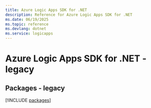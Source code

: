 ```yaml
---
title: Azure Logic Apps SDK for .NET
description: Reference for Azure Logic Apps SDK for .NET
ms.date: 06/19/2025
ms.topic: reference
ms.devlang: dotnet
ms.service: logicapps
---
```

# Azure Logic Apps SDK for .NET - legacy
## Packages - legacy
[!INCLUDE [packages](logic-apps-index.md)]